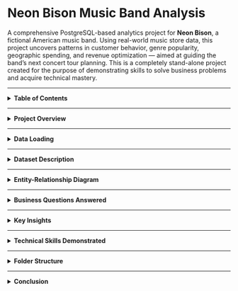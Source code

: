 # Neon Bison Music Band Analysis

A comprehensive PostgreSQL-based analytics project for **Neon Bison**, a fictional American music band. Using real-world music store data, this project uncovers patterns in customer behavior, genre popularity, geographic spending, and revenue optimization — aimed at guiding the band’s next concert tour planning. This is a completely stand-alone project created for the purpose of demonstrating skills to solve business problems and acquire technical mastery.

---

<details>
<summary><strong>Table of Contents</strong></summary>

- [Project Overview](#project-overview)  
- [Data Loading](#data-loading)  
- [Dataset Description](#dataset-description)  
- [Entity-Relationship Diagram](#entity-relationship-diagram)  
- [Business Questions Answered](#business-questions-answered)  
- [Key Insights](#key-insights)  
- [Technical Skills Demonstrated](#technical-skills-demonstrated)  
- [Folder Structure](#folder-structure)  
- [Conclusion](#conclusion)  

</details>

---

<a id="project-overview"></a>
<details>
<summary><strong>Project Overview</strong></summary>

This project simulates a business intelligence case for a band preparing to scale up its operations globally. Using SQL queries in PostgreSQL, we analyze historical digital music store data to derive insights across dimensions like customer behavior, sales geography, media preferences, genre trends, and revenue contributions by artists.

The findings can inform setlist decisions, marketing geography, pricing strategies, and tour planning. To make informed decisions, they are analyzing past music store data to uncover:

- Who their top customers are  
- Which cities or countries have the highest engagement  
- Which genres and artists are most popular  
- What revenue patterns exist across markets and media  

All queries are written in PostgreSQL.

</details>

---

<a id="data-loading"></a>
<details>
<summary><strong>Data Loading</strong></summary>

This section demonstrates how the dataset was imported and validated for analysis. The following video walks through the data loading process, including setting up the PostgreSQL database and importing the CSV files.

> 📁 `validation/Python Automated Table Creation & Data Fill Up on Jupyter Notebook.mp4`

<video width="100%" height="400" controls>
  <source src="validation/data_loading.mp4" type="video/mp4">
  Your browser does not support the video tag.
</video>

</details>

---

<a id="dataset-description"></a>
<details>
<summary><strong>Dataset Description</strong></summary>

The dataset resembles a digital music store with the following key tables:

| Table                   | Description                                                  |
|-------------------------|--------------------------------------------------------------|
| `customer`              | Customer info, country, contact details, and rep IDs         |
| `invoice`               | Purchase transactions, billing countries, totals             |
| `invoice_line`          | Individual line items in each invoice (track, price, qty)    |
| `track`                 | Metadata of tracks: album, genre, composer, duration         |
| `album`                 | Albums and their corresponding artists                       |
| `artist`                | Artist names                                                 |
| `genre`                 | Genres (e.g., Rock, Jazz, Pop)                               |
| `media_type`            | Format of music (MP3, AAC, etc.)                             |
| `employee`              | Store employees, reps, and hierarchy                         |
| `playlist`, `playlist_track` | Playlist metadata and track mapping               |

> Key CSVs (in `data/` folder):  
> `customer.csv`, `invoice.csv`, `invoice_line.csv`, `track.csv`, `album.csv`, `artist.csv`, `genre.csv`,  
> `media_type.csv`, `employee.csv`, `playlist.csv`, `playlist_track.csv`

</details>

---

<a id="entity-relationship-diagram"></a>
<details>
<summary><strong>Entity-Relationship Diagram</strong></summary>

Below is the database schema showcasing relationships between all tables:

![Schema Diagram](schema_diagram.png)

</details>

---

<a id="business-questions-answered"></a>
<details>
<summary><strong>Business Questions Answered</strong></summary>

### Genre & Track Trends  
<details>
<summary><strong>Genre with Highest Revenues</strong></summary>

![Genre with Highest Revenues](outputs/Q1.jpg)

</details>

<details>
<summary><strong>Genre with Low Volume but High Revenue</strong></summary>

![Genre with Low Volume but High Revenue](outputs/Q2.jpg)

</details>

<details>
<summary><strong>Tracks Purchased Most Number of Times</strong></summary>

![Tracks Purchased Most Number of Times](outputs/Q3.jpg)

</details>

<details>
<summary><strong>Songs longer than Average Song Length</strong></summary>

![Songs longer than Average Song Length](outputs/Q4.jpg)

</details>

<details>
<summary><strong>All Rock Music Listeners Data</strong></summary>

![All Rock Music Listeners Data](outputs/Q5.jpg)

</details>

### Artist & Album Performance  
<details>
<summary><strong>Albums with Highest Revenue Per Track</strong></summary>

![Albums with Highest Revenue Per Track](outputs/Q6.jpg)

</details>

<details>
<summary><strong>Artists With Highest Revenue</strong></summary>

![Artists With Highest Revenue](outputs/Q7.jpg)

</details>

<details>
<summary><strong>Top 10 Rock artists by song numbers</strong></summary>

![Top 10 Rock artists by song numbers](outputs/Q8.jpg)

</details>

<details>
<summary><strong>Artists with Most Number of Appearences in Invoices</strong></summary>

![Artists with Most Number of Appearences in Invoices](outputs/Q9.jpg)

</details>

<details>
<summary><strong>Customer Spending on Each Artist</strong></summary>

![Customer Spending on Each Artist](outputs/Q10.jpg)

</details>

### Customer Insights & Segmentation  
<details>
<summary><strong>Highest Spending Customers Across All Time</strong></summary>

![Highest Spending Customers Across All Time](outputs/Q11.jpg)

</details>

<details>
<summary><strong>Customers with Single or Multiple Purchases</strong></summary>

![Customers with Single or Multiple Purchases](outputs/Q12.jpg)

</details>

<details>
<summary><strong>Top Spenders From Each Country</strong></summary>

![Top Spenders From Each Country](outputs/Q13.jpg)

</details>

### Geographic Market Analysis  
<details>
<summary><strong>Country Wise Top Spenders on Music</strong></summary>

![Country Wise Top Spenders on Music](outputs/Q14.jpg)

</details>

<details>
<summary><strong>Country Wise Most Popular Genre</strong></summary>

![Country Wise Most Popular Genre](outputs/Q16.jpg)

</details>

<details>
<summary><strong>Country With Most Invoices</strong></summary>

![Country With Most Invoices](outputs/Q17.jpg)

</details>

<details>
<summary><strong>Country Wise Average Revenue</strong></summary>

![Country Wise Average Revenue](outputs/Q18.jpg)

</details>

<details>
<summary><strong>City With The Best Customers</strong></summary>

![City With The Best Customers](outputs/Q19.jpg)

</details>

### Financial Insights  
<details>
<summary><strong>Top 3 Values of Invoice</strong></summary>

![Top 3 Values of Invoice](outputs/Q20.jpg)

</details>

### Operational Utilities  
<details>
<summary><strong>Senior Most Employee in the band</strong></summary>

![Senior Most Employee in the band](outputs/Q21.jpg)

</details>

</details>


---

<a id="key-insights"></a>
<details>
<summary><strong>Key Insights</strong></summary>

- Rock dominates in most English-speaking countries; Latin is big in Brazil.  
- The USA leads in both revenue and invoice volume, followed by Canada and Brazil.  
- Luís Gonçalves is the highest-spending customer at over \$49.  
- Queen and Led Zeppelin top the charts in artist revenue.  
- Cities like São Paulo and Edmonton have high average customer spend.  
- Some albums earn significantly more per track than others, showing commercial efficiency.

</details>

---

<a id="technical-skills-demonstrated"></a>
<details>
<summary><strong>Technical Skills Demonstrated</strong></summary>

- Multi-table joins using `INNER JOIN`, `LEFT JOIN`  
- Aggregation and grouping (`GROUP BY`, `HAVING`)  
- Use of window functions (`ROW_NUMBER`, `RANK`)  
- Use of Common Table Expressions (CTEs) for modular, readable queries  
- Analytical techniques like segmentation, ranking, and trend analysis  
- Formatting outputs for clarity using rounding and sorting  

</details>

---

<a id="folder-structure"></a>
<details>
<summary><strong>Folder Structure</strong></summary>

```bash
Neon-Bison-Music-Band-Analysis/
├── data/                  # Raw CSV files
├── queries/               # SQL scripts per business question
├── validation/            # Data loading video
│   └── data_loading.mp4
├── visuals/               # Charts, plots, diagrams
├── outputs/               # Query result CSVs/Markdowns
├── schema_diagram.png     # ER diagram
└── README.md              # This file
```
</details>

---

<a id="conclusion"></a>

<details> <summary><strong>Conclusion</strong></summary>
This project showcases how relational database analysis can drive actionable music industry strategies. By analyzing purchase patterns, customer geography, genre preferences, and artist performance, bands like Neon Bison can make data-driven decisions for touring, pricing, and promotion.

</details> 
